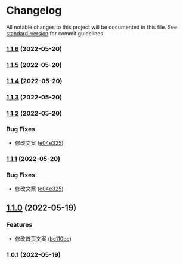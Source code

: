 # Changelog

All notable changes to this project will be documented in this file. See [standard-version](https://github.com/conventional-changelog/standard-version) for commit guidelines.

### [1.1.6](https://github.com/lifenglei/parcel-react/compare/v1.1.5...v1.1.6) (2022-05-20)

### [1.1.5](https://github.com/lifenglei/parcel-react/compare/v1.1.4...v1.1.5) (2022-05-20)

### [1.1.4](https://github.com/lifenglei/parcel-react/compare/v1.1.3...v1.1.4) (2022-05-20)

### [1.1.3](https://github.com/lifenglei/parcel-react/compare/v1.1.2...v1.1.3) (2022-05-20)

### [1.1.2](https://github.com/lifenglei/parcel-react/compare/v1.1.0...v1.1.2) (2022-05-20)


### Bug Fixes

* 修改文案 ([e04e325](https://github.com/lifenglei/parcel-react/commit/e04e3254112b83fa9df84375736af66c15377eff))

### [1.1.1](https://github.com/lifenglei/parcel-react/compare/v1.1.0...v1.1.1) (2022-05-20)


### Bug Fixes

* 修改文案 ([e04e325](https://github.com/lifenglei/parcel-react/commit/e04e3254112b83fa9df84375736af66c15377eff))

## [1.1.0](https://github.com/lifenglei/parcel-react/compare/v1.0.1...v1.1.0) (2022-05-19)


### Features

* 修改首页文案 ([bc110bc](https://github.com/lifenglei/parcel-react/commit/bc110bc9e5a4517144ba8dab6b11a682d93c6f1d))

### 1.0.1 (2022-05-19)
